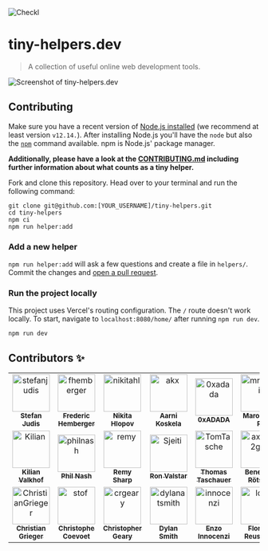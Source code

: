 ![Checkl](https://api.checklyhq.com/v1/badges/checks/315d1e86-eca6-436f-874e-639f20c85d62?style=flat-square&theme=default&responseTime=false)

# tiny-helpers.dev

> A collection of useful online web development tools.

![Screenshot of tiny-helpers.dev](./screenshot.jpg)

## Contributing

Make sure you have a recent version of [Node.js installed](https://nodejs.org/en/) (we recommend at least version `v12.14.`). After installing Node.js you'll have the `node` but also the [`npm`](https://www.npmjs.com/) command available. npm is Node.js' package manager.

**Additionally, please have a look at the [CONTRIBUTING.md](./CONTRIBUTING.md) including further information about what counts as a tiny helper.**

Fork and clone this repository. Head over to your terminal and run the following command:

```
git clone git@github.com:[YOUR_USERNAME]/tiny-helpers.git
cd tiny-helpers
npm ci
npm run helper:add
```

### Add a new helper

`npm run helper:add` will ask a few questions and create a file in `helpers/`.
Commit the changes and [open a pull request](https://help.github.com/en/github/collaborating-with-issues-and-pull-requests/creating-a-pull-request).

### Run the project locally

This project uses Vercel's routing configuration. The `/` route doesn't work locally. To start, navigate to `localhost:8080/home/` after running `npm run dev`.

```
npm run dev
```

## Contributors :sparkles:
<table>
    <!-- Only 10 <td> (cell) per <tr> (row) please -->
    <tr>
        <td align="center">
            <a href="https://github.com/stefanjudis">
                <img src="https://avatars3.githubusercontent.com/u/962099?v=4" width="75;" alt="stefanjudis"/>
                <br />
                <sub><b>Stefan Judis</b></sub>
            </a>
        </td>
        <td align="center">
            <a href="https://github.com/fhemberger">
                <img src="https://avatars3.githubusercontent.com/u/153481?v=4" width="75;" alt="fhemberger"/>
                <br />
                <sub><b>Frederic Hemberger</b></sub>
            </a>
        </td>
        <td align="center">
            <a href="https://github.com/nikitahl">
                <img src="https://avatars3.githubusercontent.com/u/12826823?v=4" width="75;" alt="nikitahl"/>
                <br />
                <sub><b>Nikita Hlopov</b></sub>
            </a>
        </td>
        <td align="center">
            <a href="https://github.com/akx">
                <img src="https://avatars2.githubusercontent.com/u/58669?v=4" width="75;" alt="akx"/>
                <br />
                <sub><b>Aarni Koskela</b></sub>
            </a>
        </td>
        <td align="center">
            <a href="https://github.com/0xadada">
                <img src="https://avatars2.githubusercontent.com/u/51207?v=4" width="75;" alt="0xadada"/>
                <br />
                <sub><b>0xADADA</b></sub>
            </a>
        </td>
        <td align="center">
            <a href="https://github.com/mrassili">
                <img src="https://avatars0.githubusercontent.com/u/25288435?v=4" width="75;" alt="mrassili"/>
                <br />
                <sub><b>Marouane R</b></sub>
            </a>
        </td>
        <td align="center">
            <a href="https://github.com/Ben1980">
                <img src="https://avatars1.githubusercontent.com/u/919260?v=4" width="75;" alt="Ben1980"/>
                <br />
                <sub><b>Benjamin Mahr</b></sub>
            </a>
        </td>
        <td align="center">
            <a href="https://github.com/manniL">
                <img src="https://avatars0.githubusercontent.com/u/640208?v=4" width="75;" alt="manniL"/>
                <br />
                <sub><b>Alexander Lichter</b></sub>
            </a>
        </td>
        <td align="center">
            <a href="https://github.com/CanRau">
                <img src="https://avatars0.githubusercontent.com/u/5196971?v=4" width="75;" alt="CanRau"/>
                <br />
                <sub><b>Can Rau</b></sub>
            </a>
        </td>
        <td align="center">
            <a href="https://github.com/bjuretko">
                <img src="https://avatars2.githubusercontent.com/u/30392977?v=4" width="75;" alt="bjuretko"/>
                <br />
                <sub><b>Benedict Juretko</b></sub>
            </a>
        </td>
    </tr>
    <tr>
        <td align="center">
            <a href="https://github.com/Kilian">
                <img src="https://avatars3.githubusercontent.com/u/41970?v=4" width="75;" alt="Kilian"/>
                <br />
                <sub><b>Kilian Valkhof</b></sub>
            </a>
        </td>
        <td align="center">
            <a href="https://github.com/philnash">
                <img src="https://avatars3.githubusercontent.com/u/31462?v=4" width="75;" alt="philnash"/>
                <br />
                <sub><b>Phil Nash</b></sub>
            </a>
        </td>
        <td align="center">
            <a href="https://github.com/remy">
                <img src="https://avatars0.githubusercontent.com/u/13700?v=4" width="75;" alt="remy"/>
                <br />
                <sub><b>Remy Sharp</b></sub>
            </a>
        </td>
        <td align="center">
            <a href="https://github.com/Sjeiti">
                <img src="https://avatars0.githubusercontent.com/u/785706?v=4" width="75;" alt="Sjeiti"/>
                <br />
                <sub><b>Ron Valstar</b></sub>
            </a>
        </td>
        <td align="center">
            <a href="https://github.com/TomTasche">
                <img src="https://avatars2.githubusercontent.com/u/128734?v=4" width="75;" alt="TomTasche"/>
                <br />
                <sub><b>Thomas Taschauer</b></sub>
            </a>
        </td>
        <td align="center">
            <a href="https://github.com/axe312ger">
                <img src="https://avatars1.githubusercontent.com/u/1737026?v=4" width="75;" alt="axe312ger"/>
                <br />
                <sub><b>Benedikt Rötsch</b></sub>
            </a>
        </td>
        <td align="center">
            <a href="https://github.com/nicokoenig">
                <img src="https://avatars0.githubusercontent.com/u/16404104?v=4" width="75;" alt="nicokoenig"/>
                <br />
                <sub><b>Nico König</b></sub>
            </a>
        </td>
        <td align="center">
            <a href="https://github.com/bkmxer">
                <img src="https://avatars1.githubusercontent.com/u/18457056?v=4" width="75;" alt="bkmxer"/>
                <br />
                <sub><b>Anton Ilchuk</b></sub>
            </a>
        </td>
        <td align="center">
            <a href="https://github.com/austinpray">
                <img src="https://avatars1.githubusercontent.com/u/2192970?v=4" width="75;" alt="austinpray"/>
                <br />
                <sub><b>Austin Pray</b></sub>
            </a>
        </td>
        <td align="center">
            <a href="https://github.com/caseymhunt">
                <img src="https://avatars3.githubusercontent.com/u/2065615?v=4" width="75;" alt="caseymhunt"/>
                <br />
                <sub><b>Casey Hunt</b></sub>
            </a>
        </td>
    </tr>
    <tr>
        <td align="center">
            <a href="https://github.com/ChristianGrieger">
                <img src="https://avatars0.githubusercontent.com/u/8712219?v=4" width="75;" alt="ChristianGrieger"/>
                <br />
                <sub><b>Christian Grieger</b></sub>
            </a>
        </td>
        <td align="center">
            <a href="https://github.com/stof">
                <img src="https://avatars0.githubusercontent.com/u/439401?v=4" width="75;" alt="stof"/>
                <br />
                <sub><b>Christophe Coevoet</b></sub>
            </a>
        </td>
        <td align="center">
            <a href="https://github.com/crgeary">
                <img src="https://avatars0.githubusercontent.com/u/3949335?v=4" width="75;" alt="crgeary"/>
                <br />
                <sub><b>Christopher Geary</b></sub>
            </a>
        </td>
        <td align="center">
            <a href="https://github.com/dylanatsmith">
                <img src="https://avatars1.githubusercontent.com/u/6905903?v=4" width="75;" alt="dylanatsmith"/>
                <br />
                <sub><b>Dylan Smith</b></sub>
            </a>
        </td>
        <td align="center">
            <a href="https://github.com/innocenzi">
                <img src="https://avatars3.githubusercontent.com/u/16060559?v=4" width="75;" alt="innocenzi"/>
                <br />
                <sub><b>Enzo Innocenzi</b></sub>
            </a>
        </td>
        <td align="center">
            <a href="https://github.com/loilo">
                <img src="https://avatars3.githubusercontent.com/u/1922624?v=4" width="75;" alt="loilo"/>
                <br />
                <sub><b>Florian Reuschel</b></sub>
            </a>
        </td>
        <td align="center">
            <a href="https://github.com/c1rrus">
                <img src="https://avatars3.githubusercontent.com/u/358435?v=4" width="75;" alt="c1rrus"/>
                <br />
                <sub><b>James Nash</b></sub>
            </a>
        </td>
        <td align="center">
            <a href="https://github.com/Cherry">
                <img src="https://avatars2.githubusercontent.com/u/856748?v=4" width="75;" alt="Cherry"/>
                <br />
                <sub><b>James Ross</b></sub>
            </a>
        </td>
        <td align="center">
            <a href="https://github.com/jankohlbach">
                <img src="https://avatars0.githubusercontent.com/u/43587328?v=4" width="75;" alt="jankohlbach"/>
                <br />
                <sub><b>Jan Kohlbach</b></sub>
            </a>
        </td>
        <td align="center">
            <a href="https://github.com/gnclmorais">
                <img src="https://avatars0.githubusercontent.com/u/385232?v=4" width="75;" alt="gnclmorais"/>
                <br />
                <sub><b>Gonçalo Morais</b></sub>
            </a>
        </td>
        <td align="center">
            <a href="https://github.com/realityzero">
                <img src="https://avatars.githubusercontent.com/u/33288462?v=4" width="75;" alt="realityzero"/>
                <br />
                <sub><b>Neshantt</b></sub>
            </a>
        </td>
    </tr>
</table>

